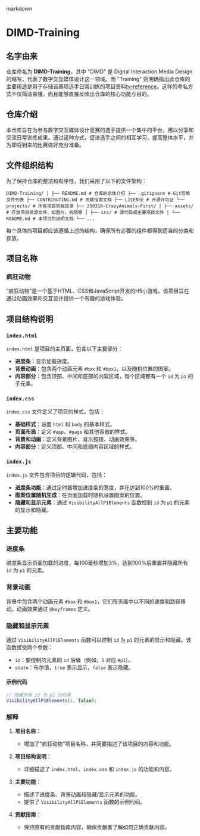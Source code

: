 markdown
# DIMD-Training

## 名字由来

仓库命名为 **DIMD-Training**，其中 "DIMD" 是 Digital Interaction Media Design 的缩写，代表了数字交互媒体设计这一领域。而 "Training" 则明确指出此仓库的主要用途是用于存储该赛项选手日常训练的项目资料[ty-reference](4)。这样的命名方式不仅简洁易懂，而且能够直接反映出仓库的核心功能与目的。

## 仓库介绍

本仓库旨在为参与数字交互媒体设计竞赛的选手提供一个集中的平台，用以分享和交流日常训练成果。通过这种方式，促进选手之间的相互学习，提高整体水平，并为即将到来的比赛做好充分准备。

## 文件组织结构

为了保持仓库的整洁和有序性，我们采用了以下的文件架构：
```
DIMD-Training/ │ ├── README.md # 仓库的总体介绍 ├── .gitignore # Git忽略文件列表 ├── CONTRIBUTING.md # 贡献指南文档 ├── LICENSE # 开源许可证 └── projects/ # 所有项目的根目录 ├── 250310-CrazyAnimals-First/ │ ├── assets/ # 存放项目资源文件，如图片、视频等 │ ├── src/ # 源代码或主要项目文件 │ └── README.md # 本项目的说明文档 └── ...
```
每个具体的项目都应该遵循上述的结构，确保所有必要的组件都得到适当的分类和存放。

## 项目名称

### 疯狂动物

“疯狂动物”是一个基于HTML、CSS和JavaScript开发的H5小游戏。该项目旨在通过动画效果和交互设计提供一个有趣的游戏体验。

## 项目结构说明

### `index.html`

`index.html` 是项目的主页面，包含以下主要部分：
- **进度条**：显示加载进度。
- **背景动画**：包含两个动画元素 `#box` 和 `#box1`，以及随机位置的图案。
- **内容部分**：包含顶部、中间和底部的内容区域，每个区域都有一个 `id` 为 `p1` 的子元素。

### `index.css`

`index.css` 文件定义了项目的样式，包括：
- **基础样式**：设置 `html` 和 `body` 的基本样式。
- **页面布局**：定义 `#app`、`#page` 和其他容器的样式。
- **背景和动画**：定义背景图片、音乐按钮、动画效果等。
- **内容部分**：定义顶部、中间和底部内容区域的样式。

### `index.js`

`index.js` 文件包含项目的逻辑代码，包括：
- **进度条功能**：通过定时器增加进度条的宽度，并在达到100%时重置。
- **图案位置随机生成**：在页面加载时随机设置图案的位置。
- **隐藏和显示元素**：通过 `VisibilityAllP1Elements` 函数控制 `id` 为 `p1` 的元素的显示和隐藏。

## 主要功能

### 进度条

进度条显示页面加载的进度，每100毫秒增加3%，达到100%后重置并隐藏所有 `id` 为 `p1` 的元素。

### 背景动画

背景中包含两个动画元素 `#box` 和 `#box1`，它们在页面中以不同的速度和路径移动。动画效果通过 `@keyframes` 定义。

### 隐藏和显示元素

通过 `VisibilityAllP1Elements` 函数可以控制 `id` 为 `p1` 的元素的显示和隐藏。该函数接受两个参数：
- `id`：要控制的元素的 `id` 后缀（例如，`1` 对应 `#p1`）。
- `state`：布尔值，`true` 表示显示，`false` 表示隐藏。

#### 示例代码

```javascript
// 隐藏所有 id 为 p1 的元素
VisibilityAllP1Elements(1, false);
```
### 解释

1. **项目名称**：
   - 增加了“疯狂动物”项目名称，并简要描述了该项目的内容和功能。

2. **项目结构说明**：
   - 详细描述了 `index.html`、`index.css` 和 `index.js` 的功能和内容。

3. **主要功能**：
   - 描述了进度条、背景动画和隐藏/显示元素的功能。
   - 提供了 `VisibilityAllP1Elements` 函数的示例代码。

4. **贡献指南**：
   - 保持原有的贡献指南内容，确保贡献者了解如何正确贡献内容。